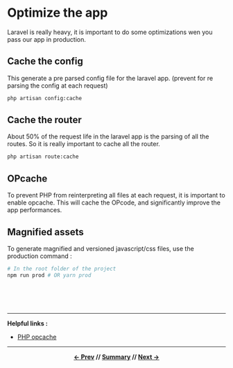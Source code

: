 # Optimize the app

Laravel is really heavy, it is important to do some optimizations wen you pass our app in production.

## Cache the config

This generate a pre parsed config file for the laravel app. (prevent for re parsing the config at each request)

```sh
php artisan config:cache
```

## Cache the router

About 50% of the request life in the laravel app is the parsing of all the routes. So it is really important to cache all the router.

```sh
php artisan route:cache
```

## OPcache

To prevent PHP from reinterpreting all files at each request, it is important to enable opcache. This will cache the OPcode, and significantly improve the app performances.

## Magnified assets

To generate magnified and versioned javascript/css files, use the production command :
```sh
# In the root folder of the project
npm run prod # OR yarn prod
```

<br>
<br>
<br>
<hr>

**Helpful links :**

* [PHP opcache](http://php.net/manual/fr/book.opcache.php)

<hr>
<div align="center">

**[<- Prev](./1_requirements.md) // [Summary](../README.md) // [Next ->](../README.md)**

</div>